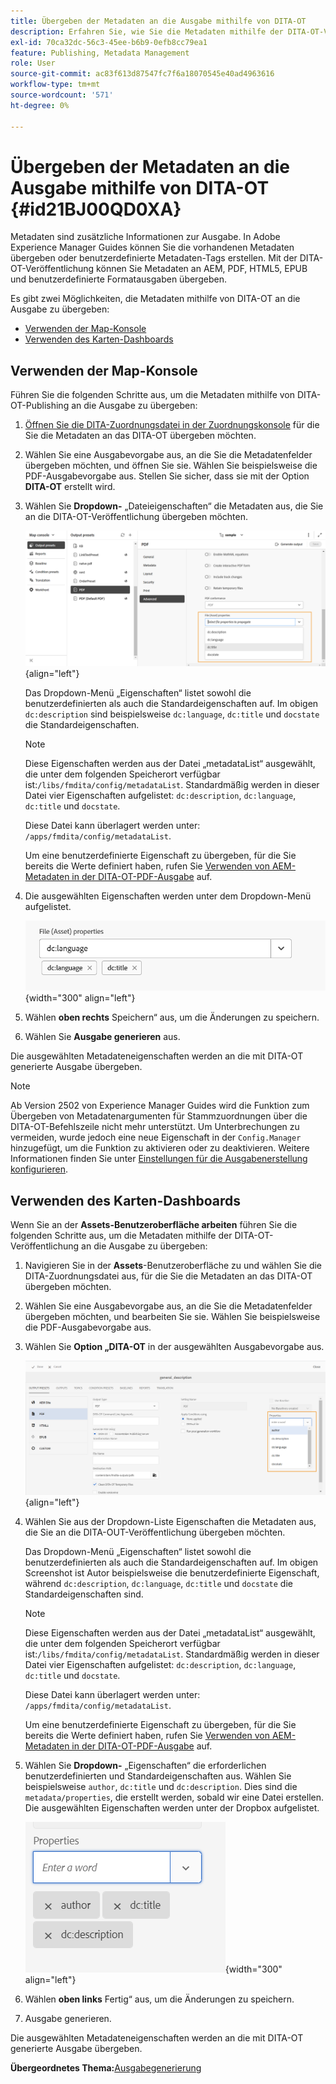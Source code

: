 ```yaml
---
title: Übergeben der Metadaten an die Ausgabe mithilfe von DITA-OT
description: Erfahren Sie, wie Sie die Metadaten mithilfe der DITA-OT-Veröffentlichung in AEM Guides an die Ausgabe übergeben.
exl-id: 70ca32dc-56c3-45ee-b6b9-0efb8cc79ea1
feature: Publishing, Metadata Management
role: User
source-git-commit: ac83f613d87547fc7f6a18070545e40ad4963616
workflow-type: tm+mt
source-wordcount: '571'
ht-degree: 0%

---
```


# Übergeben der Metadaten an die Ausgabe mithilfe von DITA-OT {#id21BJ00QD0XA}

Metadaten sind zusätzliche Informationen zur Ausgabe. In Adobe Experience Manager Guides können Sie die vorhandenen Metadaten übergeben oder benutzerdefinierte Metadaten-Tags erstellen. Mit der DITA-OT-Veröffentlichung können Sie Metadaten an AEM, PDF, HTML5, EPUB und benutzerdefinierte Formatausgaben übergeben.

Es gibt zwei Möglichkeiten, die Metadaten mithilfe von DITA-OT an die Ausgabe zu übergeben:

- [Verwenden der Map-Konsole](#using-map-console)
- [Verwenden des Karten-Dashboards](#using-map-dashboard)

## Verwenden der Map-Konsole

Führen Sie die folgenden Schritte aus, um die Metadaten mithilfe von DITA-OT-Publishing an die Ausgabe zu übergeben:

1. [Öffnen Sie die DITA-Zuordnungsdatei in der Zuordnungskonsole](./open-files-map-console.md) für die Sie die Metadaten an das DITA-OT übergeben möchten.
1. Wählen Sie eine Ausgabevorgabe aus, an die Sie die Metadatenfelder übergeben möchten, und öffnen Sie sie. Wählen Sie beispielsweise die PDF-Ausgabevorgabe aus. Stellen Sie sicher, dass sie mit der Option **DITA-OT** erstellt wird.
1. Wählen Sie **Dropdown-** „Dateieigenschaften“ die Metadaten aus, die Sie an die DITA-OT-Veröffentlichung übergeben möchten.

   ![](images/custom-metadata-output-preset-new.png){align="left"}

   Das Dropdown-Menü „Eigenschaften“ listet sowohl die benutzerdefinierten als auch die Standardeigenschaften auf. Im obigen `dc:description` sind beispielsweise `dc:language`, `dc:title` und `docstate` die Standardeigenschaften.

   >[!NOTE]
   >
   > Diese Eigenschaften werden aus der Datei „metadataList“ ausgewählt, die unter dem folgenden Speicherort verfügbar ist:`/libs/fmdita/config/metadataList`. Standardmäßig werden in dieser Datei vier Eigenschaften aufgelistet: `dc:description`, `dc:language`, `dc:title` und `docstate`.

   Diese Datei kann überlagert werden unter: `/apps/fmdita/config/metadataList`.

   Um eine benutzerdefinierte Eigenschaft zu übergeben, für die Sie bereits die Werte definiert haben, rufen Sie [Verwenden von AEM-Metadaten in der DITA-OT-PDF-Ausgabe](https://experienceleaguecommunities.adobe.com/t5/xml-documentation-discussions/use-aem-metadata-in-dita-ot-pdf-output/td-p/411880?profile.language=de) auf.

1. Die ausgewählten Eigenschaften werden unter dem Dropdown-Menü aufgelistet.

   ![](images/metadata-added-dropdown.png){width="300" align="left"}

1. Wählen **oben rechts** Speichern“ aus, um die Änderungen zu speichern.
1. Wählen Sie **Ausgabe generieren** aus.

Die ausgewählten Metadateneigenschaften werden an die mit DITA-OT generierte Ausgabe übergeben.

>[!NOTE]
>
> Ab Version 2502 von Experience Manager Guides wird die Funktion zum Übergeben von Metadatenargumenten für Stammzuordnungen über die DITA-OT-Befehlszeile nicht mehr unterstützt. Um Unterbrechungen zu vermeiden, wurde jedoch eine neue Eigenschaft in der `Config.Manager` hinzugefügt, um die Funktion zu aktivieren oder zu deaktivieren.  Weitere Informationen finden Sie unter [Einstellungen für die Ausgabenerstellung konfigurieren](../cs-install-guide/conf-output-generation.md#configure-the-dita-ot-command-line-arguement-field-on-the-dita-map-dashboard).

## Verwenden des Karten-Dashboards

Wenn Sie an der **Assets-Benutzeroberfläche arbeiten** führen Sie die folgenden Schritte aus, um die Metadaten mithilfe der DITA-OT-Veröffentlichung an die Ausgabe zu übergeben:

1. Navigieren Sie in der **Assets**-Benutzeroberfläche zu und wählen Sie die DITA-Zuordnungsdatei aus, für die Sie die Metadaten an das DITA-OT übergeben möchten.
1. Wählen Sie eine Ausgabevorgabe aus, an die Sie die Metadatenfelder übergeben möchten, und bearbeiten Sie sie. Wählen Sie beispielsweise die PDF-Ausgabevorgabe aus.
1. Wählen Sie **Option „DITA-OT** in der ausgewählten Ausgabevorgabe aus.

   ![](images/custom-meta-data-output-preset.png){align="left"}

1. Wählen Sie aus der Dropdown-Liste Eigenschaften die Metadaten aus, die Sie an die DITA-OUT-Veröffentlichung übergeben möchten.

   Das Dropdown-Menü „Eigenschaften“ listet sowohl die benutzerdefinierten als auch die Standardeigenschaften auf. Im obigen Screenshot ist Autor beispielsweise die benutzerdefinierte Eigenschaft, während `dc:description`, `dc:language`, `dc:title` und `docstate` die Standardeigenschaften sind.

   >[!NOTE]
   >
   > Diese Eigenschaften werden aus der Datei „metadataList“ ausgewählt, die unter dem folgenden Speicherort verfügbar ist:`/libs/fmdita/config/metadataList`. Standardmäßig werden in dieser Datei vier Eigenschaften aufgelistet: `dc:description`, `dc:language`, `dc:title` und `docstate`.

   Diese Datei kann überlagert werden unter: `/apps/fmdita/config/metadataList`.

   Um eine benutzerdefinierte Eigenschaft zu übergeben, für die Sie bereits die Werte definiert haben, rufen Sie [Verwenden von AEM-Metadaten in der DITA-OT-PDF-Ausgabe](https://experienceleaguecommunities.adobe.com/t5/xml-documentation-discussions/use-aem-metadata-in-dita-ot-pdf-output/td-p/411880?profile.language=de) auf.

1. Wählen Sie **Dropdown-** „Eigenschaften“ die erforderlichen benutzerdefinierten und Standardeigenschaften aus. Wählen Sie beispielsweise `author`, `dc:title` und `dc:description`. Dies sind die `metadata/properties`, die erstellt werden, sobald wir eine Datei erstellen. Die ausgewählten Eigenschaften werden unter der Dropbox aufgelistet.

   ![](images/selected-metadata-properties.png){width="300" align="left"}

1. Wählen **oben links** Fertig“ aus, um die Änderungen zu speichern.
1. Ausgabe generieren.

Die ausgewählten Metadateneigenschaften werden an die mit DITA-OT generierte Ausgabe übergeben.



**Übergeordnetes Thema:**&#x200B;[&#x200B; Ausgabegenerierung](generate-output.md)
